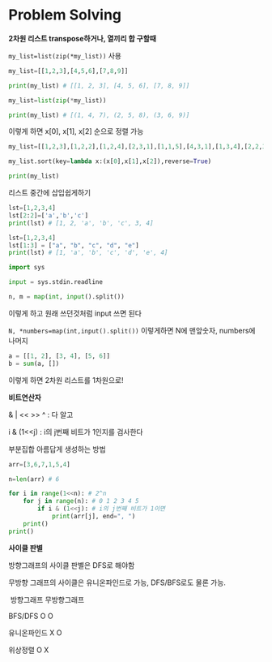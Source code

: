 # Problem Solving

**2차원 리스트 transpose하거나, 열끼리 합 구할때**

`my_list=list(zip(*my_list))` 사용



```python
my_list=[[1,2,3],[4,5,6],[7,8,9]]

print(my_list) # [[1, 2, 3], [4, 5, 6], [7, 8, 9]]

my_list=list(zip(*my_list))

print(my_list) # [(1, 4, 7), (2, 5, 8), (3, 6, 9)]
```



이렇게 하면 x[0], x[1], x[2] 순으로 정렬 가능

```python
my_list=[[1,2,3],[1,2,2],[1,2,4],[2,3,1],[1,1,5],[4,3,1],[1,3,4],[2,2,3],[1,2,5]]

my_list.sort(key=lambda x:(x[0],x[1],x[2]),reverse=True)

print(my_list)
```



리스트 중간에 삽입쉽게하기

```python
lst=[1,2,3,4]
lst[2:2]=['a','b','c']
print(lst) # [1, 2, 'a', 'b', 'c', 3, 4]

lst=[1,2,3,4]
lst[1:3] = ["a", "b", "c", "d", "e"]
print(lst) # [1, 'a', 'b', 'c', 'd', 'e', 4]
```



```python
import sys

input = sys.stdin.readline

n, m = map(int, input().split())
```

이렇게 하고 원래 쓰던것처럼 input 쓰면 된다



` N, *numbers=map(int,input().split()) ` 이렇게하면 N에 맨앞숫자, numbers에 나머지



```python
a = [[1, 2], [3, 4], [5, 6]]
b = sum(a, [])
```

이렇게 하면 2차원 리스트를 1차원으로!



**비트연산자**

& | << >> ^ : 다 알고

i & (1<<j) : i의 j번째 비트가 1인지를 검사한다



부분집합 아름답게 생성하는 방법

```python
arr=[3,6,7,1,5,4]

n=len(arr) # 6

for i in range(1<<n): # 2^n
    for j in range(n): # 0 1 2 3 4 5
        if i & (1<<j): # i의 j번째 비트가 1이면
            print(arr[j], end=", ")
    print()
print()
```



**사이클 판별**

방향그래프의 사이클 판별은 DFS로 해야함

무방향 그래프의 사이클은 유니온파인드로 가능, DFS/BFS로도 물론 가능.

​									방향그래프				무방향그래프

BFS/DFS                            O                                  O

유니온파인드                    X                                   O

위상정렬                            O                                  X



